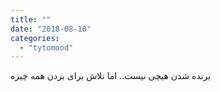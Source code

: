 ```yaml
---
title: ""
date: "2018-08-10"
categories: 
  - "tytomood"
---
```


برنده شدن هیچی نیست.. اما تلاش برای بردن همه چیزه

